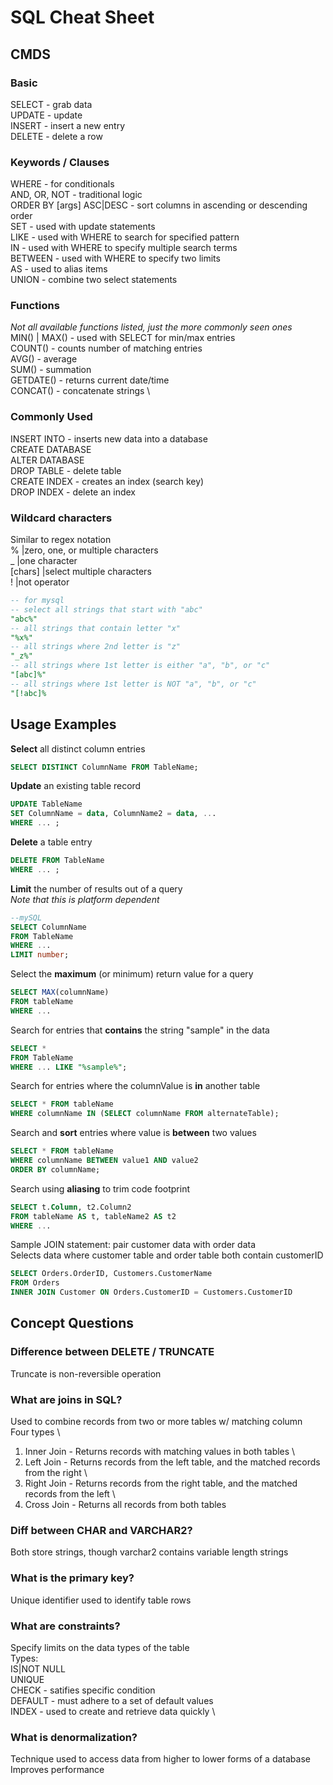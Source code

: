 # SQL Cheat Sheet


## CMDS
### Basic
SELECT		- grab data		\
UPDATE		- update		\
INSERT		- insert a new entry	\
DELETE		- delete a row

### Keywords / Clauses
WHERE				- for conditionals	\
AND, OR, NOT			- traditional logic	\
ORDER BY [args] ASC|DESC	- sort columns in ascending or descending order	\
SET				- used with update statements	\
LIKE				- used with WHERE to search for specified pattern	\
IN				- used with WHERE to specify multiple search terms	\
BETWEEN				- used with WHERE to specify two limits	\
AS				- used to alias items	\
UNION				- combine two select statements

### Functions
*Not all available functions listed, just the more commonly seen ones*	\
MIN() | MAX()			- used with SELECT for min/max entries	\
COUNT()				- counts number of matching entries	\
AVG()				- average	\
SUM()				- summation	\
GETDATE()			- returns current date/time	\
CONCAT()			- concatenate strings	\


### Commonly Used
INSERT INTO		- inserts new data into a database	\
CREATE DATABASE		\
ALTER DATABASE		\
DROP TABLE		- delete table	\
CREATE INDEX		- creates an index (search key) \
DROP INDEX		- delete an index

### Wildcard characters
Similar to regex notation			\
%	 |zero, one, or multiple characters 	\
_	 |one character				\
[chars]  |select multiple characters		\
!	 |not operator
```sql
-- for mysql
-- select all strings that start with "abc"
"abc%" 
-- all strings that contain letter "x"
"%x%"
-- all strings where 2nd letter is "z"
"_z%"
-- all strings where 1st letter is either "a", "b", or "c"
"[abc]%"
-- all strings where 1st letter is NOT "a", "b", or "c"
"[!abc]%
```

## Usage Examples
**Select** all distinct column entries
```sql
SELECT DISTINCT ColumnName FROM TableName;
```

**Update** an existing table record
```sql
UPDATE TableName
SET ColumnName = data, ColumnName2 = data, ...
WHERE ... ;
```

**Delete** a table entry
```sql
DELETE FROM TableName
WHERE ... ;
```

**Limit** the number of results out of a query	\
*Note that this is platform dependent*
```sql
--mySQL
SELECT ColumnName
FROM TableName
WHERE ...
LIMIT number;
```

Select the **maximum** (or minimum) return value for a query
```sql
SELECT MAX(columnName)
FROM tableName
WHERE ...
```

Search for entries that **contains** the string "sample" in the data
```sql
SELECT *
FROM TableName
WHERE ... LIKE "%sample%";
``` 

Search for entries where the columnValue is **in** another table
```sql
SELECT * FROM tableName
WHERE columnName IN (SELECT columnName FROM alternateTable);
```

Search and **sort** entries where value is **between** two values
```sql
SELECT * FROM tableName
WHERE columnName BETWEEN value1 AND value2
ORDER BY columnName;
```

Search using **aliasing** to trim code footprint
```sql
SELECT t.Column, t2.Column2
FROM tableName AS t, tableName2 AS t2
WHERE ...
```

Sample JOIN statement: pair customer data with order data	\
Selects data where customer table and order table both contain customerID	
```sql
SELECT Orders.OrderID, Customers.CustomerName
FROM Orders
INNER JOIN Customer ON Orders.CustomerID = Customers.CustomerID
```

## Concept Questions

### Difference between DELETE / TRUNCATE
Truncate is non-reversible operation

### What are joins in SQL?
Used to combine records from two or more tables w/ matching column	\
Four types \
1. Inner Join - Returns records with matching values in both tables				\
2. Left Join - Returns records from the left table, and the matched records from the right	\
3. Right Join - Returns records from the right table, and the matched records from the left	\
4. Cross Join - Returns all records from both tables

### Diff between CHAR and VARCHAR2?
Both store strings, though varchar2 contains variable length strings

### What is the primary key?
Unique identifier used to identify table rows

### What are constraints?
Specify limits on the data types of the table \
Types: 		\
IS|NOT NULL	\
UNIQUE		\
CHECK		- satifies specific condition 			\
DEFAULT		- must adhere to a set of default values	\
INDEX		- used to create and retrieve data quickly	\

### What is denormalization?
Technique used to access data from higher to lower forms of a database	\
Improves performance

